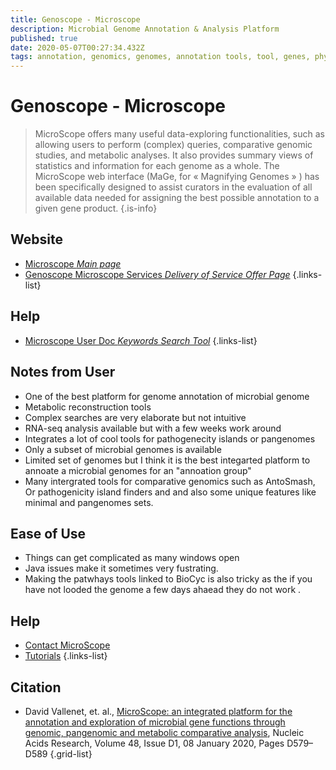 ```yaml
---
title: Genoscope - Microscope
description: Microbial Genome Annotation & Analysis Platform
published: true
date: 2020-05-07T00:27:34.432Z
tags: annotation, genomics, genomes, annotation tools, tool, genes, phylogeny, proteins, comparative genomics, metabolic reconstruction
---
```


# Genoscope - Microscope

> MicroScope offers many useful data-exploring functionalities, such as allowing users to perform (complex) queries, comparative genomic studies, and metabolic analyses. It also provides summary views of statistics and information for each genome as a whole.
&NewLine;
The MicroScope web interface (MaGe, for « Magnifying Genomes » ) has been specifically designed to assist curators in the evaluation of all available data needed for assigning the best possible annotation to a given gene product.
{.is-info}

## Website

- [Microscope *Main page*](https://mage.genoscope.cns.fr/microscope/home/index.php)
- [Genoscope Microscope Services *Delivery of Service Offer Page*](https://mage.genoscope.cns.fr/microscope/about/services.php)
{.links-list}

## Help

- [Microscope User Doc *Keywords Search Tool*](https://microscope.readthedocs.io/en/latest/content/search/keywords.html)
{.links-list}


## Notes from User
- One of the best platform for genome annotation of microbial genome
- Metabolic reconstruction tools
- Complex searches are very elaborate but not intuitive 
- RNA-seq analysis available but with a few weeks work around
- Integrates a lot of cool tools for pathogenecity islands or pangenomes
- Only a subset of microbial genomes is available 
- Limited set of genomes but I think it is the best integarted platform to annoate a microbial genomes for an "annoation group" 
- Many intergrated tools for comparative genomics such as AntoSmash, Or pathogenicity island finders   and  and also some unique features like minimal and pangenomes sets. 

## Ease of Use
- Things can get complicated as many windows open
- Java issues make it sometimes very fustrating. 
- Making the patwhays tools linked to BioCyc is also tricky as the if you have not looded the genome a few days ahaead they do not work .

## Help 

- [Contact MicroScope](https://mage.genoscope.cns.fr/microscope/about/contact.php?)
- [Tutorials](https://microscope.readthedocs.io/en/v3.14.0/)
{.links-list}

## Citation

- David Vallenet, et. al., [MicroScope: an integrated platform for the annotation and exploration of microbial gene functions through genomic, pangenomic and metabolic comparative analysis](https://doi.org/10.1093/nar/gkz926), Nucleic Acids Research, Volume 48, Issue D1, 08 January 2020, Pages D579–D589
{.grid-list}